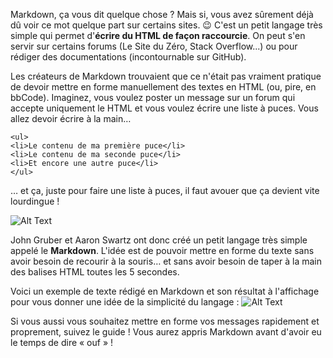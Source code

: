 Markdown, ça vous dit quelque chose ? Mais si, vous avez sûrement déjà dû voir ce mot quelque part sur certains sites. :wink:
C'est un petit langage très simple qui permet d'__écrire du HTML de façon raccourcie__. On peut s'en servir sur certains forums (Le Site du Zéro, Stack Overflow...) ou pour rédiger des documentations (incontournable sur GitHub).

Les créateurs de Markdown trouvaient que ce n'était pas vraiment pratique de devoir mettre en forme manuellement des textes en HTML (ou, pire, en bbCode). Imaginez, vous voulez poster un message sur un forum qui accepte uniquement le HTML et vous voulez écrire une liste à puces. Vous allez devoir écrire à la main…
```
<ul>
<li>Le contenu de ma première puce</li>
<li>Le contenu de ma seconde puce</li>
<li>Et encore une autre puce</li>
</ul>
```
… et ça, juste pour faire une liste à puces, il faut avouer que ça devient vite lourdingue !

![Alt Text](https://user.oc-static.com/files/420001_421000/420265.png)

John Gruber et Aaron Swartz ont donc créé un petit langage très simple appelé le __Markdown__. L'idée est de pouvoir mettre en forme du texte sans avoir besoin de recourir à la souris… et sans avoir besoin de taper à la main des balises HTML toutes les 5 secondes.

Voici un exemple de texte rédigé en Markdown et son résultat à l'affichage pour vous donner une idée de la simplicité du langage :
![Alt Text](https://user.oc-static.com/files/420001_421000/420261.png)

Si vous aussi vous souhaitez mettre en forme vos messages rapidement et proprement, suivez le guide ! Vous aurez appris Markdown avant d'avoir eu le temps de dire « ouf » !
